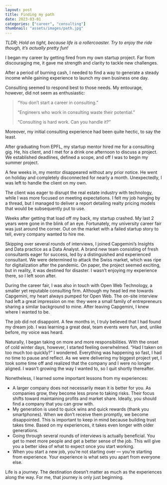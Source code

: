 ```yaml
---
layout: post
title: Finding my path
date: 2023-03-01
categories: ["career", "consulting"]
thumbnail: "assets/images/path.jpg"
---
```


_TLDR; Hold on tight, because life is a rollercoaster. Try to enjoy the ride though, it’s actually pretty fun!_

I began my career by getting fired from my own startup project. Far from discouraging me, it gave me strength and clarity to tackle new challenges.

After a period of burning cash, I needed to find a way to generate a steady income while gaining experience to launch my own business one day.

Consulting seemed to respond best to those needs. My entourage, however, did not seem as enthusiastic:

> “You don’t start a career in consulting.”
> 
> “Engineers who work in consulting waste their potential.”
> 
> “Consulting is hard work. Can you handle it?”

Moreover, my initial consulting experience had been quite hectic, to say the least.

After graduating from EPFL, my startup mentor hired me for a consulting gig. He, his client, and I met for a drink one afternoon to discuss a project. We established deadlines, defined a scope, and off I was to begin my summer project.

A few weeks in, my mentor disappeared without any prior notice. He went on holiday and completely disconnected for nearly a month. Unexpectedly, I was left to handle the client on my own.

The client was eager to disrupt the real estate industry with technology, while I was more focused on meeting expectations. I felt my job hanging by a thread, but I managed to deliver a report detailing realty pricing models that would be subsequently put to use.

Weeks after getting that load off my back, my startup crashed. My last 2 years were gone in the blink of an eye. Fortunately, my university career fair was just around the corner. Out on the market with a failed startup story to tell, every company wanted to hire me.

Skipping over several rounds of interviews, I joined Capgemini’s Insights and Data practice as a Data Analyst. A brand new team consisting of fresh consultants eager for success, led by a distinguished and experienced consultant. We were determined to attack the Swiss market, which was ripe for digitalization after the pandemic. On paper, the project seemed exciting, but in reality, it was destined for disaster. I wasn’t enjoying my experience there, so I left soon after.

During the career fair, I was also in touch with Open Web Technology, a smaller yet reputable consulting firm. Although my head led me towards Capgemini, my heart always pumped for Open Web. The on-site interview had left a great impression on me: they were a small family of entrepreneurs sharing a similar background to mine. After leaving Capgemini, I knew where I wanted to be.

The job did not disappoint. A few months in, I truly believed that I had found my dream job. I was learning a great deal, team events were fun, and, unlike before, my voice was heard.

Naturally, I began taking on more and more responsibilities. With the onset of cold winter days, however, I started feeling overwhelmed. “Had I taken on too much too quickly?” I wondered. Everything was happening so fast, I had no time to pause and reflect. As we were delivering my biggest project yet, I took some time off and realized that the company and I were no longer aligned. I wasn’t growing the way I wanted to, so I quit shortly thereafter.

Nonetheless, I learned some important lessons from my experiences:

- A larger company does not necessarily mean it is better for you. As companies grow, they become less prone to taking risks. Their focus shifts toward maintaining profits and market share. Ideally, you should find a company that you can grow with.
- My generation is used to quick wins and quick rewards (thank you smartphones). When we don’t receive them promptly, we become disappointed. This is important to keep in mind because building trust takes time. Based on my experiences, it takes even longer with older generations.
- Going through several rounds of interviews is actually beneficial. You get to meet more people and get a better sense of the job. This will give you a better idea of what to expect once you start working.
- When you start a new job, you’re not starting over — you’re starting from experience. Your experience is what sets you apart from everyone else.

Life is a journey. The destination doesn’t matter as much as the experiences along the way. For me, that journey is only just beginning.
